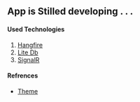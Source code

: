 ## App is Stilled developing . . .
#### Used Technologies
1. [Hangfire](https://www.hangfire.io/)
2. [Lite Db](https://www.litedb.org/)
3. [SignalR](https://learn.microsoft.com/en-us/aspnet/core/signalr/introduction?view=aspnetcore-7.0)

#### Refrences
* [Theme](https://preview.keenthemes.com/metronic8/demo23/account/settings.html)

